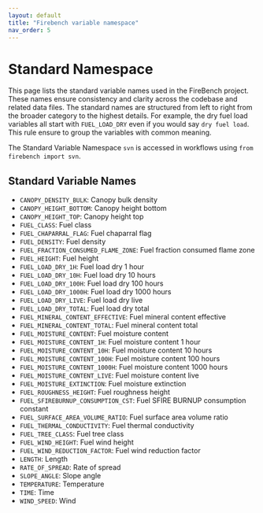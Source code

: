 ```yaml
---
layout: default
title: "Firebench variable namespace"
nav_order: 5
---
```

# Standard Namespace

This page lists the standard variable names used in the FireBench project. These names ensure consistency and clarity across the codebase and related data files.
The standard names are structured from left to right from the broader category to the highest details. For example, the dry fuel load variables all start with `FUEL_LOAD_DRY` even if you would say `dry fuel load`. This rule ensure to group the variables with common meaning.

The Standard Variable Namespace `svn` is accessed in workflows using `from firebench import svn`. 

## Standard Variable Names

- `CANOPY_DENSITY_BULK`: Canopy bulk density
- `CANOPY_HEIGHT_BOTTOM`: Canopy height bottom
- `CANOPY_HEIGHT_TOP`: Canopy height top
- `FUEL_CLASS`: Fuel class
- `FUEL_CHAPARRAL_FLAG`: Fuel chaparral flag
- `FUEL_DENSITY`: Fuel density
- `FUEL_FRACTION_CONSUMED_FLAME_ZONE`: Fuel fraction consumed flame zone
- `FUEL_HEIGHT`: Fuel height
- `FUEL_LOAD_DRY_1H`: Fuel load dry 1 hour
- `FUEL_LOAD_DRY_10H`: Fuel load dry 10 hours
- `FUEL_LOAD_DRY_100H`: Fuel load dry 100 hours
- `FUEL_LOAD_DRY_1000H`: Fuel load dry 1000 hours
- `FUEL_LOAD_DRY_LIVE`: Fuel load dry live
- `FUEL_LOAD_DRY_TOTAL`: Fuel load dry total
- `FUEL_MINERAL_CONTENT_EFFECTIVE`: Fuel mineral content effective
- `FUEL_MINERAL_CONTENT_TOTAL`: Fuel mineral content total
- `FUEL_MOISTURE_CONTENT`: Fuel moisture content
- `FUEL_MOISTURE_CONTENT_1H`: Fuel moisture content 1 hour
- `FUEL_MOISTURE_CONTENT_10H`: Fuel moisture content 10 hours
- `FUEL_MOISTURE_CONTENT_100H`: Fuel moisture content 100 hours
- `FUEL_MOISTURE_CONTENT_1000H`: Fuel moisture content 1000 hours
- `FUEL_MOISTURE_CONTENT_LIVE`: Fuel moisture content live
- `FUEL_MOISTURE_EXTINCTION`: Fuel moisture extinction
- `FUEL_ROUGHNESS_HEIGHT`: Fuel roughness height
- `FUEL_SFIREBURNUP_CONSUMPTION_CST`: Fuel SFIRE BURNUP consumption constant
- `FUEL_SURFACE_AREA_VOLUME_RATIO`: Fuel surface area volume ratio
- `FUEL_THERMAL_CONDUCTIVITY`: Fuel thermal conductivity
- `FUEL_TREE_CLASS`: Fuel tree class
- `FUEL_WIND_HEIGHT`: Fuel wind height
- `FUEL_WIND_REDUCTION_FACTOR`: Fuel wind reduction factor
- `LENGTH`: Length
- `RATE_OF_SPREAD`: Rate of spread
- `SLOPE_ANGLE`: Slope angle
- `TEMPERATURE`: Temperature
- `TIME`: Time
- `WIND_SPEED`: Wind
